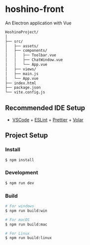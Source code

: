 # hoshino-front

An Electron application with Vue

```bash
HoshinoProject/
│
├── src/
│   ├── assets/
│   ├── components/
│   │   ├── Toolbar.vue
│   │   ├── ChatWindow.vue
│   │   └── App.vue
│   ├── views/
│   ├── main.js
│   └── App.vue
├── index.html
├── package.json
└── vite.config.js
```

## Recommended IDE Setup

- [VSCode](https://code.visualstudio.com/) + [ESLint](https://marketplace.visualstudio.com/items?itemName=dbaeumer.vscode-eslint) + [Prettier](https://marketplace.visualstudio.com/items?itemName=esbenp.prettier-vscode) + [Volar](https://marketplace.visualstudio.com/items?itemName=Vue.volar)

## Project Setup

### Install

```bash
$ npm install
```

### Development

```bash
$ npm run dev
```

### Build

```bash
# For windows
$ npm run build:win

# For macOS
$ npm run build:mac

# For Linux
$ npm run build:linux
```
